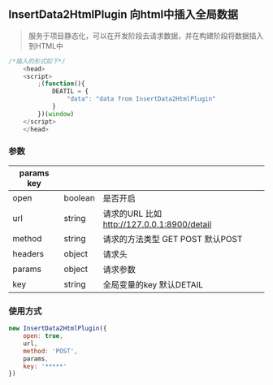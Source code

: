 ## InsertData2HtmlPlugin 向html中插入全局数据

> 服务于项目静态化，可以在开发阶段去请求数据，并在构建阶段将数据插入到HTML中

```js
/*插入的形式如下*/
    <head>
    <script>
        ;(function(){
            DEATIL = {
                "data": "data from InsertData2HtmlPlugin"
            }
        })(window)
    </script>
    </head>
```

### 参数

| params key |         |                                             |
| ---------- | ------- | ------------------------------------------- |
| open       | boolean | 是否开启                                    |
| url        | string  | 请求的URL 比如 http://127.0.0.1:8900/detail |
| method     | string  | 请求的方法类型 GET POST 默认POST            |
| headers    | object  | 请求头                                      |
| params     | object  | 请求参数                                    |
| key        | string  | 全局变量的key  默认DETAIL                    |

### 使用方式

````js
new InsertData2HtmlPlugin({
    open: true,
    url,
    method: 'POST',
    params,
    key: '*****'
})
````
